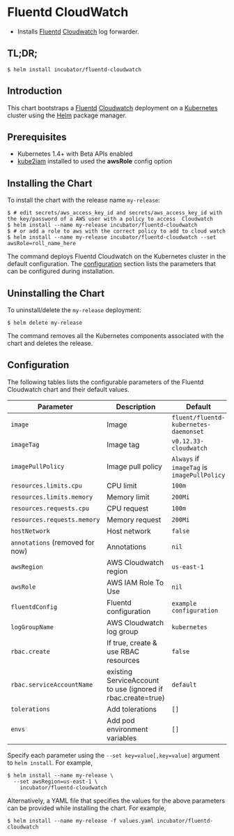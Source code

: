 # Fluentd CloudWatch

* Installs [Fluentd](https://www.fluentd.org/) [Cloudwatch](https://aws.amazon.com/cloudwatch/) log forwarder.

## TL;DR;

```console
$ helm install incubator/fluentd-cloudwatch
```

## Introduction

This chart bootstraps a [Fluentd](https://www.fluentd.org/) [Cloudwatch](https://aws.amazon.com/cloudwatch/) deployment on a [Kubernetes](http://kubernetes.io) cluster using the [Helm](https://helm.sh) package manager.

## Prerequisites

- Kubernetes 1.4+ with Beta APIs enabled
- [kube2iam](../../stable/kube2iam) installed to used the **awsRole** config option

## Installing the Chart

To install the chart with the release name `my-release`:

```console
$ # edit secrets/aws_access_key_id and secrets/aws_access_key_id with the key/password of a AWS user with a policy to access  Cloudwatch
$ helm install --name my-release incubator/fluentd-cloudwatch
$ # or add a role to aws with the correct policy to add to cloud watch
$ helm install --name my-release incubator/fluentd-cloudwatch --set awsRole=roll_name_here
```

The command deploys Fluentd Cloudwatch on the Kubernetes cluster in the default configuration. The [configuration](#configuration) section lists the parameters that can be configured during installation.

## Uninstalling the Chart

To uninstall/delete the `my-release` deployment:

```console
$ helm delete my-release
```

The command removes all the Kubernetes components associated with the chart and deletes the release.

## Configuration

The following tables lists the configurable parameters of the Fluentd Cloudwatch chart and their default values.

| Parameter                       | Description                                | Default                                                    |
| ------------------------------- | ------------------------------------------ | ---------------------------------------------------------- |
| `image`                         | Image                                      | `fluent/fluentd-kubernetes-daemonset`                      |
| `imageTag`                      | Image tag                                  | `v0.12.33-cloudwatch`                                      |
| `imagePullPolicy`               | Image pull policy                          | `Always` if `imageTag` is `imagePullPolicy`                |
| `resources.limits.cpu`          | CPU limit                                  | `100m`                                                     |
| `resources.limits.memory`       | Memory limit                               | `200Mi`                                                    |
| `resources.requests.cpu`        | CPU request                                | `100m`                                                     |
| `resources.requests.memory`     | Memory request                             | `200Mi`                                                    |
| `hostNetwork`                   | Host network                               | `false`                                                    |
| `annotations` (removed for now) | Annotations                                | `nil`                                                      |
| `awsRegion`                     | AWS Cloudwatch region                      | `us-east-1`                                                |
| `awsRole`                       | AWS IAM Role To Use                        | `nil`                                                      |
| `fluentdConfig`                 | Fluentd configuration                      | `example configuration`                                    |
| `logGroupName`                  | AWS Cloudwatch log group                   | `kubernetes`                                               |
| `rbac.create`                   | If true, create & use RBAC resources       | `false`                                                    |
| `rbac.serviceAccountName`       | existing ServiceAccount to use (ignored if rbac.create=true) | `default`                                |
| `tolerations`                   | Add tolerations                            | `[]`                                                       |
| `envs`                          | Add pod environment variables              | `[]`

Specify each parameter using the `--set key=value[,key=value]` argument to `helm install`. For example,

```console
$ helm install --name my-release \
  --set awsRegion=us-east-1 \
    incubator/fluentd-cloudwatch
```

Alternatively, a YAML file that specifies the values for the above parameters can be provided while installing the chart. For example,

```console
$ helm install --name my-release -f values.yaml incubator/fluentd-cloudwatch
```
